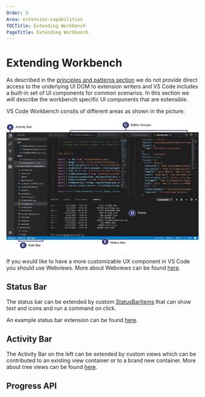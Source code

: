 ```yaml
---
Order: 5
Area: extension-capabilities
TOCTitle: Extending Workbench
PageTitle: Extending Workbench
---
```


# Extending Workbench

As described in the [principles and patterns section](../references/principle-and-patterns.md) we do not provide direct access to the underlying UI DOM to extension writers and VS Code includes a built-in set of UI components for common scenarios. In this section we will describe the workbench specific UI components that are extensible.

VS Code Workbench consits of different areas as shown in the picture:

![workbench](./images/extending-workbench/hero.png)


If you would like to have a more customizable UX component in VS Code you should use Webviews. More about Webviews can be found [here](../extension-guides/webview.md).


## Status Bar

The status bar can be extended by custom [StatusBarItems](https://code.visualstudio.com/docs/extensionAPI/vscode-api#StatusBarItem) that can show text and icons and run a command on click.

An example status bar extension can be found [here](https://github.com/Microsoft/vscode-extension-samples/tree/master/statusbar-sample).

## Activity Bar

The Activity Bar on the left can be extended by custom views which can be contributed to an existing view container or to a brand new container. More about tree views can be found [here](../extension-guides/tree-view.md).

## Progress API

